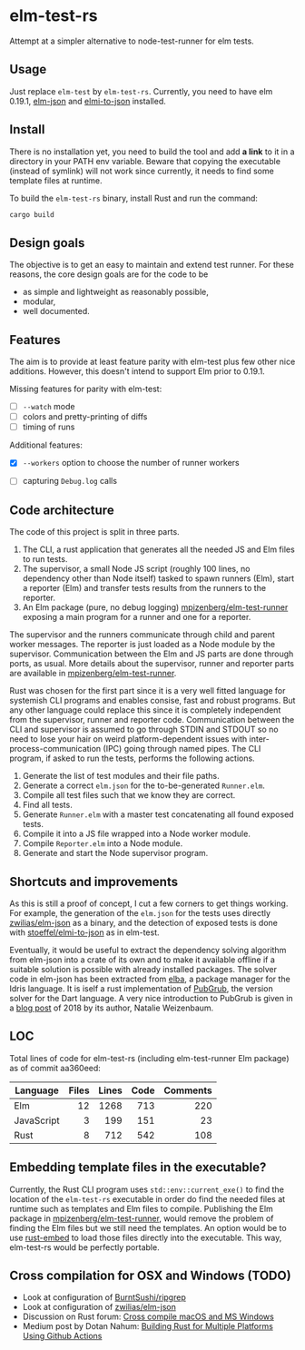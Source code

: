# elm-test-rs

Attempt at a simpler alternative to node-test-runner for elm tests.


## Usage

Just replace `elm-test` by `elm-test-rs`.
Currently, you need to have elm 0.19.1, [elm-json][elm-json] and [elmi-to-json][elmi-to-json] installed.

[elm-json]: https://github.com/zwilias/elm-json
[elmi-to-json]: https://github.com/stoeffel/elmi-to-json


## Install

There is no installation yet, you need to build the tool
and add **a link** to it in a directory in your PATH env variable.
Beware that copying the executable (instead of symlink) will not work
since currently, it needs to find some template files at runtime.

To build the `elm-test-rs` binary, install Rust and run the command:
```sh
cargo build
```


## Design goals

The objective is to get an easy to maintain and extend test runner.
For these reasons, the core design goals are for the code to be

- as simple and lightweight as reasonably possible,
- modular,
- well documented.


## Features

The aim is to provide at least feature parity with elm-test
plus few other nice additions.
However, this doesn't intend to support Elm prior to 0.19.1.

Missing features for parity with elm-test:

 - [ ] `--watch` mode
 - [ ] colors and pretty-printing of diffs
 - [ ] timing of runs

Additional features:

 - [x] `--workers` option to choose the number of runner workers
 - [ ] capturing `Debug.log` calls


## Code architecture

The code of this project is split in three parts.

 1. The CLI, a rust application that generates all the needed JS and Elm files to run tests.
 2. The supervisor, a small Node JS script
    (roughly 100 lines, no dependency other than Node itself)
    tasked to spawn runners (Elm), start a reporter (Elm)
    and transfer tests results from the runners to the reporter.
 3. An Elm package (pure, no debug logging) [mpizenberg/elm-test-runner][elm-test-runner]
    exposing a main program for a runner and one for a reporter.

The supervisor and the runners communicate through child and parent worker messages.
The reporter is just loaded as a Node module by the supervisor.
Communication between the Elm and JS parts are done through ports, as usual.
More details about the supervisor, runner and reporter parts are available
in [mpizenberg/elm-test-runner][elm-test-runner].

[elm-test-runner]: https://github.com/mpizenberg/elm-test-runner

Rust was chosen for the first part since it is a very well fitted language
for systemish CLI programs and enables consise, fast and robust programs.
But any other language could replace this since it is completely independent
from the supervisor, runner and reporter code.
Communication between the CLI and supervisor is assumed to go through STDIN and STDOUT
so no need to lose your hair on weird platform-dependent issues
with inter-process-communication (IPC) going through named pipes.
The CLI program, if asked to run the tests, performs the following actions.

 1. Generate the list of test modules and their file paths.
 2. Generate a correct `elm.json` for the to-be-generated `Runner.elm`.
 3. Compile all test files such that we know they are correct.
 4. Find all tests.
 5. Generate `Runner.elm` with a master test concatenating all found exposed tests.
 6. Compile it into a JS file wrapped into a Node worker module.
 7. Compile `Reporter.elm` into a Node module.
 8. Generate and start the Node supervisor program.


## Shortcuts and improvements

As this is still a proof of concept, I cut a few corners to get things working.
For example, the generation of the `elm.json` for the tests uses directly
[zwilias/elm-json][elm-json] as a binary, and the detection of exposed tests is
done with [stoeffel/elmi-to-json][elmi-to-json] as in elm-test.

Eventually, it would be useful to extract the dependency solving algorithm from elm-json
into a crate of its own and to make it available offline if a suitable solution
is possible with already installed packages.
The solver code in elm-json has been extracted from [elba][elba],
a package manager for the Idris language.
It is iself a rust implementation of [PubGrub][pubgrub],
the version solver for the Dart language.
A very nice introduction to PubGrub is given in a [blog post][pubgrub] of 2018
by its author, Natalie Weizenbaum.

[elba]: https://github.com/elba/elba
[pubgrub]: https://medium.com/@nex3/pubgrub-2fb6470504f


## LOC

Total lines of code for elm-test-rs (including elm-test-runner Elm package)
as of commit aa360eed:

| Language    |  Files   |  Lines   |  Code   |  Comments  |
| ----------- | --------:| --------:| -------:| ----------:|
| Elm         |     12   |   1268   |   713   |       220  |
| JavaScript  |      3   |    199   |   151   |        23  |
| Rust        |      8   |    712   |   542   |       108  |


## Embedding template files in the executable?

Currently, the Rust CLI program uses `std::env::current_exe()`
to find the location of the `elm-test-rs` executable in order do find
the needed files at runtime such as templates and Elm files to compile.
Publishing the Elm package in [mpizenberg/elm-test-runner][elm-test-runner],
would remove the problem of finding the Elm files but we still need the templates.
An option would be to use [rust-embed][rust-embed] to load those files
directly into the executable.
This way, elm-test-rs would be perfectly portable.

[rust-embed]: https://github.com/pyros2097/rust-embed


## Cross compilation for OSX and Windows (TODO)

- Look at configuration of [BurntSushi/ripgrep][ripgrep]
- Look at configuration of [zwilias/elm-json][elm-json]
- Discussion on Rust forum: [Cross compile macOS and MS Windows][forum-cross]
- Medium post by Dotan Nahum:
  [Building Rust for Multiple Platforms Using Github Actions][medium-github-action]

[ripgrep]: https://github.com/BurntSushi/ripgrep
[elm-json]: https://github.com/zwilias/elm-json
[forum-cross]: https://users.rust-lang.org/t/cross-compile-macos-and-ms-windows/38323
[medium-github-action]: https://medium.com/@jondot/building-rust-on-multiple-platforms-using-github-6f3e6f8b8458
